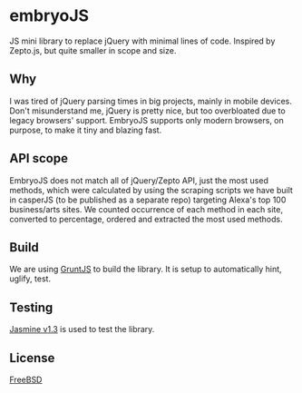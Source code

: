 # embryoJS
JS mini library to replace jQuery with minimal lines of code. Inspired by Zepto.js, but quite smaller in scope and size. 

## Why
I was tired of jQuery parsing times in big projects, mainly in mobile devices. Don't misunderstand me, jQuery is pretty nice, but too overbloated due to legacy browsers' support. EmbryoJS supports only modern browsers, on purpose, to make it tiny and blazing fast. 

## API scope
EmbryoJS does not match all of jQuery/Zepto API, just the most used methods, which were calculated by using the scraping scripts we have built in casperJS (to be published as a separate repo) targeting Alexa's top 100 business/arts sites. We counted occurrence of each method in each site, converted to percentage, ordered and extracted the most used methods. 

## Build
We are using [GruntJS](http://gruntjs.com/) to build the library. It is setup to automatically hint, uglify, test.

## Testing
[Jasmine v1.3](http://jasmine.github.io/) is used to test the library.

## License
[FreeBSD](http://github.com/zigotica/embryojs/LICENSE-FreeBSD.txt)